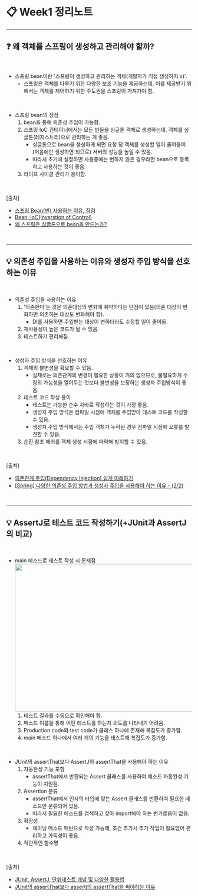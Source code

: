 # 	📋️ Week1 정리노트  
<hr/>  

## ❓ 왜 객체를 스프링이 생성하고 관리해야 할까?  
<br>

- 스프링 bean이란 '스프링이 생성하고 관리하는 객체(개발자가 직접 생성하지 x)'.
  - 스프링은 객체를 다루기 위한 다양한 보조 기능을 제공하는데, 이를 제공받기 위해서는 객체를 제어하기 위한 주도권을 스프링이 가져가야 함.  
  
<br>

- 스프링 bean의 장점
  1. bean을 통해 의존성 주입이 가능함.
  2. 스프링 IoC 컨테이너에서는 모든 빈들을 싱글톤 객체로 생성하는데, 객체를 싱글톤(레지스트리)으로 관리하는 게 좋음.
     - 싱글톤으로 bean을 생성하게 되면 요청 당 객체를 생성할 일이 줄어들어(처음에만 생성하면 되므로) 서버의 성능을 높일 수 있음.
     - 따라서 초기에 설정하면 사용중에는 변하지 않은 경우라면 bean으로 등록하고 사용하는 것이 좋음.
  3. 라이프 사이클 관리가 용이함.    
  
<br>

[출처]
- [스프링 Bean(빈) 사용하는 이유, 장점](https://thiago6.tistory.com/158)
- [Bean, IoC(Inverstion of Control)](https://siyoon210.tistory.com/3)
- [왜 스프링은 싱글톤으로 bean을 만드는가?](https://datajoy.tistory.com/112)  
  
<br>
<hr/>

## 💡 의존성 주입을 사용하는 이유와 생성자 주입 방식을 선호하는 이유  
<br>

- 의존성 주입을 사용하는 이유
  1. '의존한다'는 것은 의존대상의 변화에 취약하다는 단점이 있음(의존 대상이 변화하면 의존하는 대상도 변화해야 함).
     - DI를 사용하면 주입받는 대상이 변하더라도 수정할 일이 줄어듦.
  2. 재사용성이 높은 코드가 될 수 있음.
  3. 테스트하기 편리해짐.  

<br>

- 생성자 주입 방식을 선호하는 이유
  1. 객체의 불변성을 확보할 수 있음.
     - 실제로는 의존관계의 변경이 필요한 상황이 거의 없으므로, 불필요하게 수정의 가능성을 열어두는 것보다 불변성을 보장하는 생성자 주입방식이 좋음.
  2. 테스트 코드 작성 용이
     - 테스트는 가능한 순수 자바로 작성하는 것이 가장 좋음.
     - 생성자 주입 방식은 컴파일 시점에 객체를 주입받아 테스트 코드를 작성할 수 있음.
     - 생성자 주입 방식에서는 주입 객체가 누락된 경우 컴파일 시점에 오류를 발견할 수 있음.
  3. 순환 참조 에러를 객체 생성 시점에 파악해 방지할 수 있음.

    
<br>

[출처]
- [의존관계 주입(Dependency Injection) 쉽게 이해하기](https://tecoble.techcourse.co.kr/post/2021-04-27-dependency-injection/)
- [[Spring] 다양한 의존성 주입 방법과 생성자 주입을 사용해야 하는 이유 - (2/2)](https://mangkyu.tistory.com/125)  

<br>
<hr/>


## 💡 AssertJ로 테스트 코드 작성하기(+JUnit과 AssertJ의 비교)  
<br>

- main 메소드로 테스트 작성 시 문제점  
  <img src="https://img1.daumcdn.net/thumb/R1280x0/?scode=mtistory2&fname=https%3A%2F%2Fblog.kakaocdn.net%2Fdn%2Feuiy0o%2FbtrdUno4hZq%2FDp3J6iEd82tPkNGzMMkfp0%2Fimg.png" width="600" height="400"/>
  1. 테스트 결과를 수동으로 확인해야 함.
  2. 메소드 이름을 통해 어떤 테스트를 하는지 의도를 나타내기 어려움.
  3. Production code와 test code가 클래스 하나에 존재해 복잡도가 증가합.
  4. main 메소드 하나에서 여러 개의 기능을 테스트해 복잡도가 증가함.    

<br>

- JUnit의 assertThat보다 AssertJ의 assertThat을 사용해야 하는 이유
  1. 자동완성 기능 포함
     - assertThat에서 반환되는 Assert 클래스를 사용하여 메소드 자동완성 기능이 지원됨.
  2. Assertion 분류
     - assertThat에서 인자의 타입에 맞는 Assert 클래스를 반환하여 필요한 메소드만 분류되어 있음.
     - 따라서 필요한 메소드를 검색하고 찾아 import해야 하는 번거로움이 없음.
  3. 확장성
     - 체이닝 메소드 패턴으로 작성 가능해, 조건 추가시 추가 작업이 필요없어 편리하고 가독성이 좋음.
  4. 직관적인 함수명  

<br>

[출처]
- [JUnit, AssertJ, 단위테스트 개념 및 다양한 활용법](https://jminie.tistory.com/68)
- [JUnit의 assertThat보다 assertj의 assertThat을 써야하는 이유](https://jwkim96.tistory.com/168)
